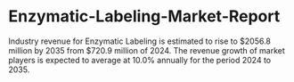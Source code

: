 # Enzymatic-Labeling-Market-Report
Industry revenue for Enzymatic Labeling is estimated to rise to $2056.8 million by 2035 from $720.9 million of 2024. The revenue growth of market players is expected to average at 10.0% annually for the period 2024 to 2035.
